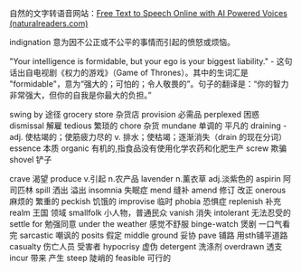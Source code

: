 自然的文字转语音网站：[Free Text to Speech Online with AI Powered Voices (naturalreaders.com)](https://www.naturalreaders.com/online/)

indignation 意为因不公正或不公平的事情而引起的愤怒或烦恼。

"Your intelligence is formidable, but your ego is your biggest liability." - 这句话出自电视剧《权力的游戏》（Game of Thrones）。其中的生词汇是 "formidable"，意为“强大的；可怕的；令人敬畏的”。句子的翻译是：“你的智力非常强大，但你的自我是你最大的负担。”

swing by 途径
grocery store 杂货店
provision 必需品
perplexed 困惑
dismissal 解雇
tedious 繁琐的
chore 杂货
mundane 单调的 平凡的
draining -   adj. 使枯竭的；使筋疲力尽的           v. 排水；使枯竭；逐渐消失（drain 的现在分词）
essence 本质
organic 有机的,指食品没有使用化学农药和化肥生产
screw 欺骗
shovel 铲子

crave 渴望
produce v.引起  n.农产品
lavender n.薰衣草 adj.淡紫色的
aspirin 阿司匹林
spill 洒出 溢出
insomnia 失眠症
mend 缝补
amend 修订 改正
onerous 麻烦的 繁重的
peckish 饥饿的
improvise 临时
phobia 恐惧症
replenish 补充
realm 王国 领域
smallfolk 小人物，普通民众
vanish 消失
intolerant 无法忍受的
settle for 勉强同意
under the weather 感觉不舒服
binge-watch 煲剧 一口气看完
sarcastic 嘲讽的
posits 假定
middle ground 妥协
pave 铺路 用sth铺平道路
casualty 伤亡人员 受害者
hypocrisy 虚伪
detergent 洗涤剂
overdrawn 透支
incur 带来 产生
steep 陡峭的
feasible 可行的